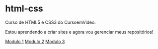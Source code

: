 # html-css
 Curso de HTML5 e CSS3 do CursoemVideo.

Estou aprendendo a criar sites e agora vou gerenciar meus repositórios!

<a href="#">Modulo 1</a>
<a href="#">Modulo 2</a>
<a href="#">Modulo 3</a>